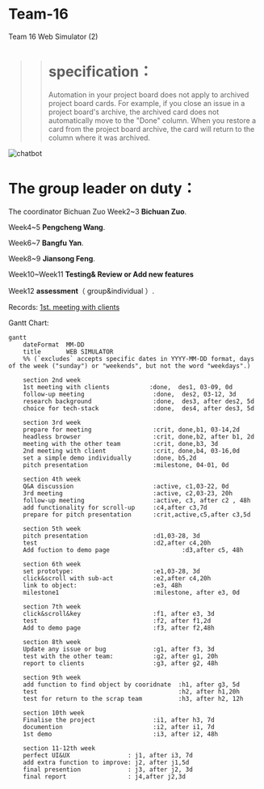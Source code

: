 # Team-16
Team 16  Web Simulator (2)

>> # specification：  
>>
>> Automation in your project board does not apply to archived project board cards. For example, if you close an issue in a project board's archive, the archived
>> card does not automatically move to the "Done" column. When you restore a card from the project board archive, the card will return to the column where it was
>> archived.

![chatbot](https://media.istockphoto.com/vectors/chatbot-icon-with-virtual-support-service-bot-or-online-artificial-vector-id1147779501?k=6&m=1147779501&s=170667a&w=0&h=AvPUGdTXb_kMXEzeJMGb_RlyQJDkS1tnbqpCPUHbNfA= "Magic Gardens")

# The group leader on duty：
The coordinator Bichuan Zuo
Week2~3 __Bichuan Zuo__. 

Week4~5 __Pengcheng Wang__. 

Week6~7 __Bangfu Yan__. 

Week8~9 __Jiansong Feng__. 

Week10~Week11 __Testing& Review or Add new features__

Week12  __assessment__（ group&individual ）. 


Records: [1st. meeting with clients](https://uao365-my.sharepoint.com/:v:/g/personal/a1790344_adelaide_edu_au/EZjgeZyx-V9Ov5_0ZdX7hvkB8F0ZdyNWcnkfnyLrv9D2sw?e=DGkvDE)

Gantt Chart:

````mermaid
gantt
    dateFormat  MM-DD
    title       WEB SIMULATOR
    %% (`excludes` accepts specific dates in YYYY-MM-DD format, days of the week ("sunday") or "weekends", but not the word "weekdays".)

    section 2nd week
    1st meeting with clients           :done,  des1, 03-09, 0d
    follow-up meeting                   :done,  des2, 03-12, 3d
    research background                 :done,  des3, after des2, 5d
    choice for tech-stack               :done,  des4, after des3, 5d

    section 3rd week
    prepare for meeting                 :crit, done,b1, 03-14,2d
    headless browser                    :crit, done,b2, after b1, 2d
    meeting with the other team         :crit, done,b3, 3d
    2nd meeting with client             :crit, done,b4, 03-16,0d
    set a simple demo individually      :done, b5,2d
    pitch presentation                  :milestone, 04-01, 0d

    section 4th week
    Q&A discussion                      :active, c1,03-22, 0d
    3rd meeting                         :active, c2,03-23, 20h
    follow-up meeting                   :active, c3, after c2 , 48h
    add functionality for scroll-up     :c4,after c3,7d
    prepare for pitch presentation      :crit,active,c5,after c3,5d

    section 5th week 
    pitch presentation                  :d1,03-28, 3d
    test                                :d2,after c4,20h
    Add fuction to demo page                    :d3,after c5, 48h
    
    section 6th week 
    set prototype:                      :e1,03-28, 3d
    click&scroll with sub-act           :e2,after c4,20h
    link to object:                     :e3, 48h
    milestone1                          :milestone, after e3, 0d
    
    section 7th week 
    click&scroll&key                    :f1, after e3, 3d
    test                                :f2, after f1,2d
    Add to demo page                    :f3, after f2,48h
    
    section 8th week 
    Update any issue or bug             :g1, after f3, 3d
    test with the other team:           :g2, after g1, 20h
    report to clients                   :g3, after g2, 48h
    
    section 9th week 
    add function to find object by cooridnate  :h1, after g3, 5d
    test                                       :h2, after h1,20h
    test for return to the scrap team          :h3, after h2, 12h
    
    section 10th week 
    Finalise the project                :i1, after h3, 7d
    documention                         :i2, after i1, 7d
    1st demo                            :i3, after i2, 48h
    
    section 11-12th week
    perfect UI&UX                : j1, after i3, 7d
    add extra function to improve: j2, after j1,5d
    final presention             : j3, after j2, 3d
    final report                 : j4,after j2,3d
     

````

